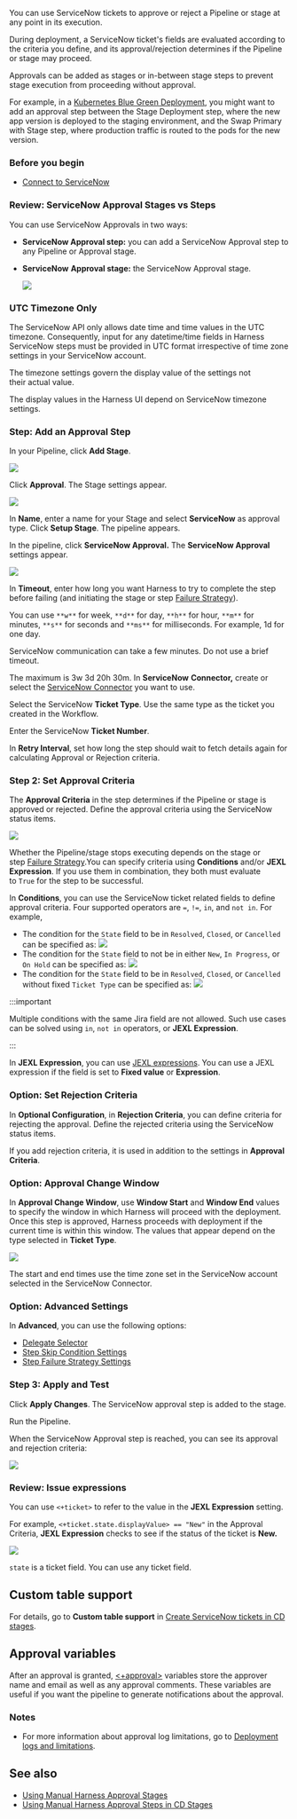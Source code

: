 You can use ServiceNow tickets to approve or reject a Pipeline or stage at any point in its execution.

During deployment, a ServiceNow ticket's fields are evaluated according to the criteria you define, and its approval/rejection determines if the Pipeline or stage may proceed.

Approvals can be added as stages or in-between stage steps to prevent stage execution from proceeding without approval.

For example, in a [Kubernetes Blue Green Deployment](/docs/continuous-delivery/deploy-srv-diff-platforms/kubernetes/kubernetes-executions/create-a-kubernetes-blue-green-deployment/), you might want to add an approval step between the Stage Deployment step, where the new app version is deployed to the staging environment, and the Swap Primary with Stage step, where production traffic is routed to the pods for the new version.

### Before you begin

* [Connect to ServiceNow](/docs/platform/connectors/ticketing-systems/connect-to-service-now.md)

### Review: ServiceNow Approval Stages vs Steps

You can use ServiceNow Approvals in two ways:

* **ServiceNow Approval step:** you can add a ServiceNow Approval step to any Pipeline or Approval stage.
* **ServiceNow** **Approval stage:** the ServiceNow Approval stage.
  
  ![](./static/service-now-approvals-00.png)

### UTC Timezone Only

The ServiceNow API only allows date time and time values in the UTC timezone. Consequently, input for any datetime/time fields in Harness ServiceNow steps must be provided in UTC format irrespective of time zone settings in your ServiceNow account.

The timezone settings govern the display value of the settings not their actual value.

The display values in the Harness UI depend on ServiceNow timezone settings.

### Step: Add an Approval Step

In your Pipeline, click **Add Stage**.

![](./static/service-now-approvals-01.png)

Click **Approval**. The Stage settings appear.

![](./static/service-now-approvals-02.png)

In **Name**, enter a name for your Stage and select **ServiceNow** as approval type. Click **Setup Stage**. The pipeline appears.

In the pipeline, click **ServiceNow Approval.** The **ServiceNow Approval** settings appear.

![](./static/service-now-approvals-03.png)

In **Timeout**, enter how long you want Harness to try to complete the step before failing (and initiating the stage or step [Failure Strategy](/docs/platform/pipelines/failure-handling/define-a-failure-strategy-on-stages-and-steps.md)).

You can use `**w**` for week, `**d**` for day, `**h**` for hour, `**m**` for minutes, `**s**` for seconds and `**ms**` for milliseconds. For example, 1d for one day.

ServiceNow communication can take a few minutes. Do not use a brief timeout.

The maximum is 3w 3d 20h 30m. In **ServiceNow** **Connector,** create or select the [ServiceNow Connector](/docs/platform/connectors/ticketing-systems/connect-to-service-now.md) you want to use.

Select the ServiceNow **Ticket Type**. Use the same type as the ticket you created in the Workflow.

Enter the ServiceNow **Ticket Number**.

In **Retry Interval**, set how long the step should wait to fetch details again for calculating Approval or Rejection criteria.

### Step 2: Set Approval Criteria

The **Approval Criteria** in the step determines if the Pipeline or stage is approved or rejected. Define the approval criteria using the ServiceNow status items.

![](./static/service-now-approvals-04.png)

Whether the Pipeline/stage stops executing depends on the stage or step [Failure Strategy](/docs/platform/pipelines/failure-handling/define-a-failure-strategy-on-stages-and-steps.md).You can specify criteria using **Conditions** and/or **JEXL Expression**. If you use them in combination, they both must evaluate to `True` for the step to be successful.

In **Conditions**, you can use the ServiceNow ticket related fields to define approval criteria. Four supported operators are `=`, `!=`, `in`, and `not in`. 
For example, 
- The condition for the `State` field to be in `Resolved`, `Closed`, or `Cancelled` can be specified as:
   ![](./static/service-now-approvals-08.png)
- The condition for the `State` field to not be in either `New`, `In Progress`, or `On Hold` can be specified as:
   ![](./static/service-now-approvals-09.png)
- The condition for the `State` field to be in `Resolved`, `Closed`, or `Cancelled` without fixed `Ticket Type` can be specified as:
   ![](./static/service-now-approvals-10.png)

:::important

Multiple conditions with the same Jira field are not allowed. Such use cases can be solved using `in`, `not in` operators, or **JEXL Expression**.

:::   


In **JEXL Expression**, you can use [JEXL expressions](https://commons.apache.org/proper/commons-jexl/reference/syntax.html). You can use a JEXL expression if the field is set to **Fixed value** or **Expression**.

### Option: Set Rejection Criteria

In **Optional Configuration**, in **Rejection Criteria**, you can define criteria for rejecting the approval. Define the rejected criteria using the ServiceNow status items.

If you add rejection criteria, it is used in addition to the settings in **Approval Criteria**.

### Option: Approval Change Window

In **Approval Change Window**, use **Window Start** and **Window End** values to specify the window in which Harness will proceed with the deployment. Once this step is approved, Harness proceeds with deployment if the current time is within this window. The values that appear depend on the type selected in **Ticket Type**. 

![](./static/service-now-approvals-05.png)

The start and end times use the time zone set in the ServiceNow account selected in the ServiceNow Connector.

### Option: Advanced Settings

In **Advanced**, you can use the following options:

* [Delegate Selector](/docs/platform/delegates/manage-delegates/select-delegates-with-selectors.md)
* [Step Skip Condition Settings](/docs/platform/pipelines/step-skip-condition-settings.md)
* [Step Failure Strategy Settings](/docs/platform/pipelines/failure-handling/define-a-failure-strategy-on-stages-and-steps.md)

### Step 3: Apply and Test

Click **Apply Changes**. The ServiceNow approval step is added to the stage.

Run the Pipeline.

When the ServiceNow Approval step is reached, you can see its approval and rejection criteria:

![](./static/service-now-approvals-06.png)

### Review: Issue expressions

You can use `<+ticket>` to refer to the value in the **JEXL Expression** setting.

For example, `<+ticket.state.displayValue> == "New"` in the Approval Criteria, **JEXL Expression** checks to see if the status of the ticket is **New.**

![](./static/service-now-approvals-07.png)

`state` is a ticket field. You can use any ticket field.

## Custom table support

For details, go to **Custom table support** in [Create ServiceNow tickets in CD stages](/docs/continuous-delivery/x-platform-cd-features/cd-steps/ticketing-systems/create-service-now-tickets-in-cd-stages#custom-table-support).

## Approval variables

After an approval is granted, [\<+approval>](/docs/platform/variables-and-expressions/harness-variables#approval) variables store the approver name and email as well as any approval comments. These variables are useful if you want the pipeline to generate notifications about the approval.

### Notes

- For more information about approval log limitations, go to [Deployment logs and limitations](/docs/continuous-delivery/manage-deployments/deployment-logs-and-limitations).

## See also

* [Using Manual Harness Approval Stages](/docs/platform/approvals/adding-harness-approval-stages.md)
* [Using Manual Harness Approval Steps in CD Stages](/docs/continuous-delivery/x-platform-cd-features/cd-steps/approvals/using-harness-approval-steps-in-cd-stages.md)

